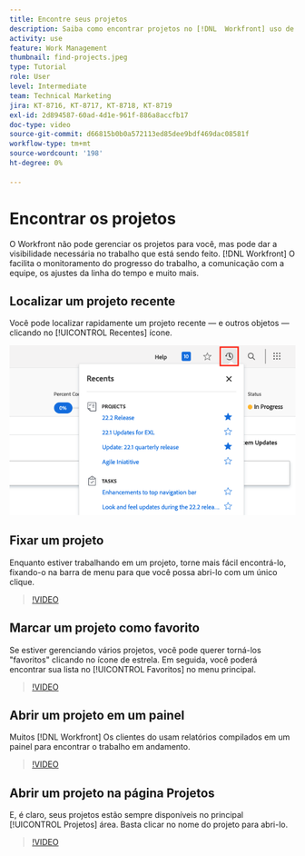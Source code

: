 ```yaml
---
title: Encontre seus projetos
description: Saiba como encontrar projetos no [!DNL  Workfront] uso de marcadores, favoritos, painéis e [!UICONTROL Projetos] página.
activity: use
feature: Work Management
thumbnail: find-projects.jpeg
type: Tutorial
role: User
level: Intermediate
team: Technical Marketing
jira: KT-8716, KT-8717, KT-8718, KT-8719
exl-id: 2d894587-60ad-4d1e-961f-886a8accfb17
doc-type: video
source-git-commit: d66815b0b0a572113ed85dee9bdf469dac08581f
workflow-type: tm+mt
source-wordcount: '198'
ht-degree: 0%

---
```


# Encontrar os projetos

O Workfront não pode gerenciar os projetos para você, mas pode dar a visibilidade necessária no trabalho que está sendo feito. [!DNL Workfront] O facilita o monitoramento do progresso do trabalho, a comunicação com a equipe, os ajustes da linha do tempo e muito mais.

<!---
In this section, you will learn how to:

Find your projects in [!DNL Workfront]
Make your project visible to stakeholders
Find project communications
Use [!DNL Workfront] features when reviewing the task list to monitor project progress
--->

## Localizar um projeto recente

Você pode localizar rapidamente um projeto recente — e outros objetos — clicando no [!UICONTROL Recentes] ícone.

![[!UICONTROL Status] campo expandido no cabeçalho do projeto](assets/recents.png)

## Fixar um projeto

Enquanto estiver trabalhando em um projeto, torne mais fácil encontrá-lo, fixando-o na barra de menu para que você possa abri-lo com um único clique.

>[!VIDEO](https://video.tv.adobe.com/v/335038/?quality=12&learn=on)

## Marcar um projeto como favorito

Se estiver gerenciando vários projetos, você pode querer torná-los &quot;favoritos&quot; clicando no ícone de estrela. Em seguida, você poderá encontrar sua lista no [!UICONTROL Favoritos] no menu principal.

>[!VIDEO](https://video.tv.adobe.com/v/335039/?quality=12&learn=on)


## Abrir um projeto em um painel

Muitos [!DNL Workfront] Os clientes do usam relatórios compilados em um painel para encontrar o trabalho em andamento.

>[!VIDEO](https://video.tv.adobe.com/v/335041/?quality=12&learn=on)


## Abrir um projeto na página Projetos

E, é claro, seus projetos estão sempre disponíveis no principal [!UICONTROL Projetos] área. Basta clicar no nome do projeto para abri-lo.

>[!VIDEO](https://video.tv.adobe.com/v/335040/?quality=12&learn=on)
